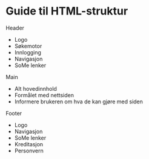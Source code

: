 # Guide til HTML-struktur

Header

- Logo
- Søkemotor
- Innlogging
- Navigasjon
- SoMe lenker

Main

- Alt hovedinnhold
- Formålet med nettsiden
- Informere brukeren om hva de kan gjøre med siden

Footer

- Logo
- Navigasjon
- SoMe lenker
- Kreditasjon
- Personvern
